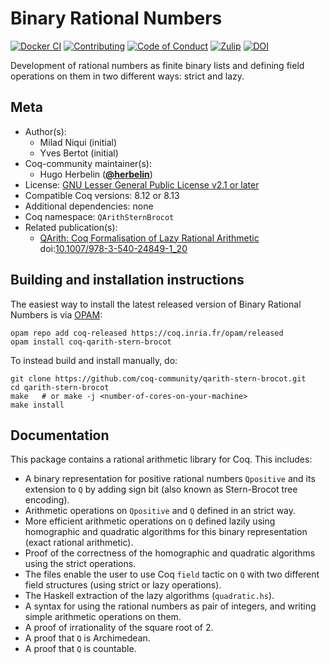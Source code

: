 <!---
This file was generated from `meta.yml`, please do not edit manually.
Follow the instructions on https://github.com/coq-community/templates to regenerate.
--->
# Binary Rational Numbers

[![Docker CI][docker-action-shield]][docker-action-link]
[![Contributing][contributing-shield]][contributing-link]
[![Code of Conduct][conduct-shield]][conduct-link]
[![Zulip][zulip-shield]][zulip-link]
[![DOI][doi-shield]][doi-link]

[docker-action-shield]: https://github.com/coq-community/qarith-stern-brocot/workflows/Docker%20CI/badge.svg?branch=master
[docker-action-link]: https://github.com/coq-community/qarith-stern-brocot/actions?query=workflow:"Docker%20CI"

[contributing-shield]: https://img.shields.io/badge/contributions-welcome-%23f7931e.svg
[contributing-link]: https://github.com/coq-community/manifesto/blob/master/CONTRIBUTING.md

[conduct-shield]: https://img.shields.io/badge/%E2%9D%A4-code%20of%20conduct-%23f15a24.svg
[conduct-link]: https://github.com/coq-community/manifesto/blob/master/CODE_OF_CONDUCT.md

[zulip-shield]: https://img.shields.io/badge/chat-on%20zulip-%23c1272d.svg
[zulip-link]: https://coq.zulipchat.com/#narrow/stream/237663-coq-community-devs.20.26.20users


[doi-shield]: https://zenodo.org/badge/DOI/10.1007/978-3-540-24849-1_20.svg
[doi-link]: https://doi.org/10.1007/978-3-540-24849-1_20

Development of rational numbers as finite binary lists and defining
field operations on them in two different ways: strict and lazy.


## Meta

- Author(s):
  - Milad Niqui (initial)
  - Yves Bertot (initial)
- Coq-community maintainer(s):
  - Hugo Herbelin ([**@herbelin**](https://github.com/herbelin))
- License: [GNU Lesser General Public License v2.1 or later](LICENSE)
- Compatible Coq versions: 8.12 or 8.13
- Additional dependencies: none
- Coq namespace: `QArithSternBrocot`
- Related publication(s):
  - [QArith: Coq Formalisation of Lazy Rational Arithmetic](https://hal.inria.fr/inria-00077041) doi:[10.1007/978-3-540-24849-1_20](https://doi.org/10.1007/978-3-540-24849-1_20)

## Building and installation instructions

The easiest way to install the latest released version of Binary Rational Numbers
is via [OPAM](https://opam.ocaml.org/doc/Install.html):

```shell
opam repo add coq-released https://coq.inria.fr/opam/released
opam install coq-qarith-stern-brocot
```

To instead build and install manually, do:

``` shell
git clone https://github.com/coq-community/qarith-stern-brocot.git
cd qarith-stern-brocot
make   # or make -j <number-of-cores-on-your-machine> 
make install
```


## Documentation

This package contains a rational arithmetic library for Coq.
This includes:

- A binary representation for positive rational numbers `Qpositive` and its
  extension to `Q` by adding sign bit (also known as Stern-Brocot
  tree encoding).
- Arithmetic operations on `Qpositive` and `Q` defined in an strict way.
- More efficient arithmetic operations on `Q` defined lazily using
  homographic and quadratic algorithms for this binary representation
  (exact rational arithmetic).
- Proof of the correctness of the homographic and quadratic algorithms
  using the strict operations.
- The files enable the user to use Coq `field` tactic on `Q` with two
  different field structures (using strict or lazy operations).
- The Haskell extraction of the lazy algorithms (`quadratic.hs`).
- A syntax for using the rational numbers as pair of integers, and writing
  simple arithmetic operations on them.
- A proof of irrationality of the square root of 2.
- A proof that `Q` is Archimedean.
- A proof that `Q` is countable.

